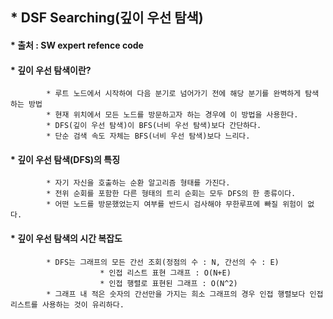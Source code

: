 ## * DSF Searching(깊이 우선 탐색)   
#### * 출처 : SW expert refence code   


#### * 깊이 우선 탐색이란?   
			* 루트 노드에서 시작하여 다음 분기로 넘어가기 전에 해당 분기를 완벽하게 탐색하는 방법   
			* 현재 위치에서 모든 노드를 방문하고자 하는 경우에 이 방법을 사용한다.   
			* DFS(깊이 우선 탐색)이 BFS(너비 우선 탐색)보다 간단하다.   
			* 단순 검색 속도 자체는 BFS(너비 우선 탐색)보다 느리다.   

#### * 깊이 우선 탐색(DFS)의 특징   
			* 자기 자신을 호출하는 순환 알고리즘 형태를 가진다.   
			* 전위 순회를 포함한 다른 형태의 트리 순회는 모두 DFS의 한 종류이다.   
			* 어떤 노드를 방문했었는지 여부를 반드시 검사해야 무한루프에 빠질 위험이 없다.   


#### * 깊이 우선 탐색의 시간 복잡도   
			* DFS는 그래프의 모든 간선 조회(정점의 수 : N, 간선의 수 : E)   
						* 인접 리스트 표현 그래프 : O(N+E)   
						* 인접 행렬로 표현된 그래프 : O(N^2)   
			* 그래프 내 적은 숫자의 간선만을 가지는 희소 그래프의 경우 인접 행렬보다 인접 리스트를 사용하는 것이 유리하다.   
